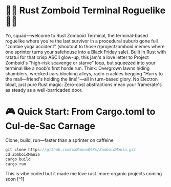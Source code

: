 # 🧟‍♂️ Rust Zomboid Terminal Roguelike 🧟‍♂️

Yo, squad—welcome to Rust Zomboid Terminal, the terminal-based roguelike where you're the last survivor in a procedural suburb gone full "zombie yoga accident" (shoutout to those r/projectzomboid memes where one sprinter turns your safehouse into a Black Friday sale). Built in Rust with ratatui for that crisp ASCII glow-up, this jam's a love letter to Project Zomboid's "high-risk scavenge or starve" loop, but squeezed into your terminal like a noob's first horde run. Think: Overgrown lawns hiding shamblers, wrecked cars blocking alleys, radio crackles begging "Hurry to the mall—friend's holding the line!"—all in turn-based glory. No Electron bloat, just pure Rust magic: Zero-cost abstractions mean your framerate's as steady as a well-barricaded door.

# 🎮 Quick Start: From Cargo.toml to Cul-de-Sac Carnage

Clone, build, run—faster than a sprinter on caffeine
```rust
git clone https://github.com/xXNannu09Xx/ZomboidMania.git
cd ZomboidMania
cargo build
cargo run 
```

This is vibe coded but it made me love rust. more organic projects coming soon [^1]

